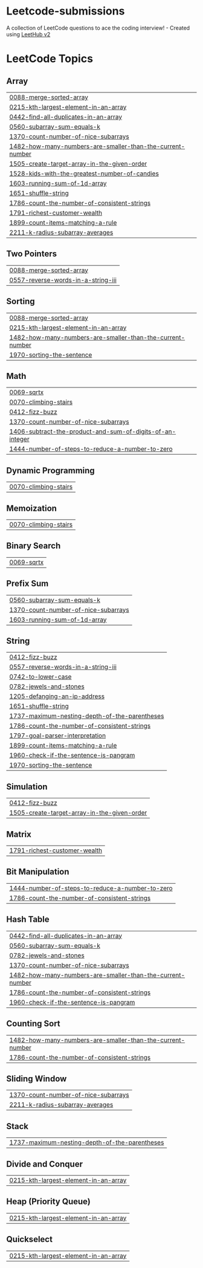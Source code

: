 # Leetcode-submissions
A collection of LeetCode questions to ace the coding interview! - Created using [LeetHub v2](https://github.com/arunbhardwaj/LeetHub-2.0)

<!---LeetCode Topics Start-->
# LeetCode Topics
## Array
|  |
| ------- |
| [0088-merge-sorted-array](https://github.com/Yugeshwaran-gm/Leetcode-submissions/tree/master/0088-merge-sorted-array) |
| [0215-kth-largest-element-in-an-array](https://github.com/Yugeshwaran-gm/Leetcode-submissions/tree/master/0215-kth-largest-element-in-an-array) |
| [0442-find-all-duplicates-in-an-array](https://github.com/Yugeshwaran-gm/Leetcode-submissions/tree/master/0442-find-all-duplicates-in-an-array) |
| [0560-subarray-sum-equals-k](https://github.com/Yugeshwaran-gm/Leetcode-submissions/tree/master/0560-subarray-sum-equals-k) |
| [1370-count-number-of-nice-subarrays](https://github.com/Yugeshwaran-gm/Leetcode-submissions/tree/master/1370-count-number-of-nice-subarrays) |
| [1482-how-many-numbers-are-smaller-than-the-current-number](https://github.com/Yugeshwaran-gm/Leetcode-submissions/tree/master/1482-how-many-numbers-are-smaller-than-the-current-number) |
| [1505-create-target-array-in-the-given-order](https://github.com/Yugeshwaran-gm/Leetcode-submissions/tree/master/1505-create-target-array-in-the-given-order) |
| [1528-kids-with-the-greatest-number-of-candies](https://github.com/Yugeshwaran-gm/Leetcode-submissions/tree/master/1528-kids-with-the-greatest-number-of-candies) |
| [1603-running-sum-of-1d-array](https://github.com/Yugeshwaran-gm/Leetcode-submissions/tree/master/1603-running-sum-of-1d-array) |
| [1651-shuffle-string](https://github.com/Yugeshwaran-gm/Leetcode-submissions/tree/master/1651-shuffle-string) |
| [1786-count-the-number-of-consistent-strings](https://github.com/Yugeshwaran-gm/Leetcode-submissions/tree/master/1786-count-the-number-of-consistent-strings) |
| [1791-richest-customer-wealth](https://github.com/Yugeshwaran-gm/Leetcode-submissions/tree/master/1791-richest-customer-wealth) |
| [1899-count-items-matching-a-rule](https://github.com/Yugeshwaran-gm/Leetcode-submissions/tree/master/1899-count-items-matching-a-rule) |
| [2211-k-radius-subarray-averages](https://github.com/Yugeshwaran-gm/Leetcode-submissions/tree/master/2211-k-radius-subarray-averages) |
## Two Pointers
|  |
| ------- |
| [0088-merge-sorted-array](https://github.com/Yugeshwaran-gm/Leetcode-submissions/tree/master/0088-merge-sorted-array) |
| [0557-reverse-words-in-a-string-iii](https://github.com/Yugeshwaran-gm/Leetcode-submissions/tree/master/0557-reverse-words-in-a-string-iii) |
## Sorting
|  |
| ------- |
| [0088-merge-sorted-array](https://github.com/Yugeshwaran-gm/Leetcode-submissions/tree/master/0088-merge-sorted-array) |
| [0215-kth-largest-element-in-an-array](https://github.com/Yugeshwaran-gm/Leetcode-submissions/tree/master/0215-kth-largest-element-in-an-array) |
| [1482-how-many-numbers-are-smaller-than-the-current-number](https://github.com/Yugeshwaran-gm/Leetcode-submissions/tree/master/1482-how-many-numbers-are-smaller-than-the-current-number) |
| [1970-sorting-the-sentence](https://github.com/Yugeshwaran-gm/Leetcode-submissions/tree/master/1970-sorting-the-sentence) |
## Math
|  |
| ------- |
| [0069-sqrtx](https://github.com/Yugeshwaran-gm/Leetcode-submissions/tree/master/0069-sqrtx) |
| [0070-climbing-stairs](https://github.com/Yugeshwaran-gm/Leetcode-submissions/tree/master/0070-climbing-stairs) |
| [0412-fizz-buzz](https://github.com/Yugeshwaran-gm/Leetcode-submissions/tree/master/0412-fizz-buzz) |
| [1370-count-number-of-nice-subarrays](https://github.com/Yugeshwaran-gm/Leetcode-submissions/tree/master/1370-count-number-of-nice-subarrays) |
| [1406-subtract-the-product-and-sum-of-digits-of-an-integer](https://github.com/Yugeshwaran-gm/Leetcode-submissions/tree/master/1406-subtract-the-product-and-sum-of-digits-of-an-integer) |
| [1444-number-of-steps-to-reduce-a-number-to-zero](https://github.com/Yugeshwaran-gm/Leetcode-submissions/tree/master/1444-number-of-steps-to-reduce-a-number-to-zero) |
## Dynamic Programming
|  |
| ------- |
| [0070-climbing-stairs](https://github.com/Yugeshwaran-gm/Leetcode-submissions/tree/master/0070-climbing-stairs) |
## Memoization
|  |
| ------- |
| [0070-climbing-stairs](https://github.com/Yugeshwaran-gm/Leetcode-submissions/tree/master/0070-climbing-stairs) |
## Binary Search
|  |
| ------- |
| [0069-sqrtx](https://github.com/Yugeshwaran-gm/Leetcode-submissions/tree/master/0069-sqrtx) |
## Prefix Sum
|  |
| ------- |
| [0560-subarray-sum-equals-k](https://github.com/Yugeshwaran-gm/Leetcode-submissions/tree/master/0560-subarray-sum-equals-k) |
| [1370-count-number-of-nice-subarrays](https://github.com/Yugeshwaran-gm/Leetcode-submissions/tree/master/1370-count-number-of-nice-subarrays) |
| [1603-running-sum-of-1d-array](https://github.com/Yugeshwaran-gm/Leetcode-submissions/tree/master/1603-running-sum-of-1d-array) |
## String
|  |
| ------- |
| [0412-fizz-buzz](https://github.com/Yugeshwaran-gm/Leetcode-submissions/tree/master/0412-fizz-buzz) |
| [0557-reverse-words-in-a-string-iii](https://github.com/Yugeshwaran-gm/Leetcode-submissions/tree/master/0557-reverse-words-in-a-string-iii) |
| [0742-to-lower-case](https://github.com/Yugeshwaran-gm/Leetcode-submissions/tree/master/0742-to-lower-case) |
| [0782-jewels-and-stones](https://github.com/Yugeshwaran-gm/Leetcode-submissions/tree/master/0782-jewels-and-stones) |
| [1205-defanging-an-ip-address](https://github.com/Yugeshwaran-gm/Leetcode-submissions/tree/master/1205-defanging-an-ip-address) |
| [1651-shuffle-string](https://github.com/Yugeshwaran-gm/Leetcode-submissions/tree/master/1651-shuffle-string) |
| [1737-maximum-nesting-depth-of-the-parentheses](https://github.com/Yugeshwaran-gm/Leetcode-submissions/tree/master/1737-maximum-nesting-depth-of-the-parentheses) |
| [1786-count-the-number-of-consistent-strings](https://github.com/Yugeshwaran-gm/Leetcode-submissions/tree/master/1786-count-the-number-of-consistent-strings) |
| [1797-goal-parser-interpretation](https://github.com/Yugeshwaran-gm/Leetcode-submissions/tree/master/1797-goal-parser-interpretation) |
| [1899-count-items-matching-a-rule](https://github.com/Yugeshwaran-gm/Leetcode-submissions/tree/master/1899-count-items-matching-a-rule) |
| [1960-check-if-the-sentence-is-pangram](https://github.com/Yugeshwaran-gm/Leetcode-submissions/tree/master/1960-check-if-the-sentence-is-pangram) |
| [1970-sorting-the-sentence](https://github.com/Yugeshwaran-gm/Leetcode-submissions/tree/master/1970-sorting-the-sentence) |
## Simulation
|  |
| ------- |
| [0412-fizz-buzz](https://github.com/Yugeshwaran-gm/Leetcode-submissions/tree/master/0412-fizz-buzz) |
| [1505-create-target-array-in-the-given-order](https://github.com/Yugeshwaran-gm/Leetcode-submissions/tree/master/1505-create-target-array-in-the-given-order) |
## Matrix
|  |
| ------- |
| [1791-richest-customer-wealth](https://github.com/Yugeshwaran-gm/Leetcode-submissions/tree/master/1791-richest-customer-wealth) |
## Bit Manipulation
|  |
| ------- |
| [1444-number-of-steps-to-reduce-a-number-to-zero](https://github.com/Yugeshwaran-gm/Leetcode-submissions/tree/master/1444-number-of-steps-to-reduce-a-number-to-zero) |
| [1786-count-the-number-of-consistent-strings](https://github.com/Yugeshwaran-gm/Leetcode-submissions/tree/master/1786-count-the-number-of-consistent-strings) |
## Hash Table
|  |
| ------- |
| [0442-find-all-duplicates-in-an-array](https://github.com/Yugeshwaran-gm/Leetcode-submissions/tree/master/0442-find-all-duplicates-in-an-array) |
| [0560-subarray-sum-equals-k](https://github.com/Yugeshwaran-gm/Leetcode-submissions/tree/master/0560-subarray-sum-equals-k) |
| [0782-jewels-and-stones](https://github.com/Yugeshwaran-gm/Leetcode-submissions/tree/master/0782-jewels-and-stones) |
| [1370-count-number-of-nice-subarrays](https://github.com/Yugeshwaran-gm/Leetcode-submissions/tree/master/1370-count-number-of-nice-subarrays) |
| [1482-how-many-numbers-are-smaller-than-the-current-number](https://github.com/Yugeshwaran-gm/Leetcode-submissions/tree/master/1482-how-many-numbers-are-smaller-than-the-current-number) |
| [1786-count-the-number-of-consistent-strings](https://github.com/Yugeshwaran-gm/Leetcode-submissions/tree/master/1786-count-the-number-of-consistent-strings) |
| [1960-check-if-the-sentence-is-pangram](https://github.com/Yugeshwaran-gm/Leetcode-submissions/tree/master/1960-check-if-the-sentence-is-pangram) |
## Counting Sort
|  |
| ------- |
| [1482-how-many-numbers-are-smaller-than-the-current-number](https://github.com/Yugeshwaran-gm/Leetcode-submissions/tree/master/1482-how-many-numbers-are-smaller-than-the-current-number) |
| [1786-count-the-number-of-consistent-strings](https://github.com/Yugeshwaran-gm/Leetcode-submissions/tree/master/1786-count-the-number-of-consistent-strings) |
## Sliding Window
|  |
| ------- |
| [1370-count-number-of-nice-subarrays](https://github.com/Yugeshwaran-gm/Leetcode-submissions/tree/master/1370-count-number-of-nice-subarrays) |
| [2211-k-radius-subarray-averages](https://github.com/Yugeshwaran-gm/Leetcode-submissions/tree/master/2211-k-radius-subarray-averages) |
## Stack
|  |
| ------- |
| [1737-maximum-nesting-depth-of-the-parentheses](https://github.com/Yugeshwaran-gm/Leetcode-submissions/tree/master/1737-maximum-nesting-depth-of-the-parentheses) |
## Divide and Conquer
|  |
| ------- |
| [0215-kth-largest-element-in-an-array](https://github.com/Yugeshwaran-gm/Leetcode-submissions/tree/master/0215-kth-largest-element-in-an-array) |
## Heap (Priority Queue)
|  |
| ------- |
| [0215-kth-largest-element-in-an-array](https://github.com/Yugeshwaran-gm/Leetcode-submissions/tree/master/0215-kth-largest-element-in-an-array) |
## Quickselect
|  |
| ------- |
| [0215-kth-largest-element-in-an-array](https://github.com/Yugeshwaran-gm/Leetcode-submissions/tree/master/0215-kth-largest-element-in-an-array) |
<!---LeetCode Topics End-->